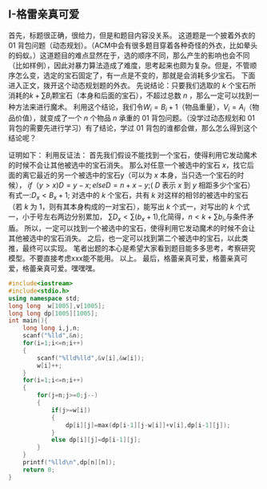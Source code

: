 ## I-格雷亲真可爱

首先，标题很正确，很给力，但是和题目内容没关系。 
这道题是一个披着外衣的 01 背包问题（动态规划）。（ACM中会有很多题目穿着各种奇怪的外衣，比如晕头的蚂蚁。）这道题目的难点显然在于，选的顺序不同，那么产生的影响也会不同（比如样例），因此对暴力算法造成了难度，思考起来也颇为复杂。但是，不管顺序怎么变，选定的宝石固定了，有一点是不变的，那就是会消耗多少宝石。
下面进入正文，拨开这个动态规划题的外衣。
先说结论：只要我们选取的 $k$ 个宝石所消耗的$k+\sum B_i$颗宝石（本身和后面的宝石），不超过总数 $n$ ，那么一定可以找到一种方法来进行魔术。
利用这个结论，我们令$W_i=B_i+1$（物品重量），$V_i=A_i$（物品价值），就变成了一个 $n$ 个物品 $n$ 承重的 01 背包问题。（没学过动态规划和 01 背包的需要先进行学习）有了结论，学过 01 背包的谁都会做，那么怎么得到这个结论呢？

证明如下：
利用反证法：
首先我们假设不能找到一个宝石，使得利用它发动魔术的时候不会让其他被选中的宝石消失。
那么对任意一个被选中的宝石 $x$，找它后面的离它最近的另一个被选中的宝石y（可以为 $x$ 本身，当只选一个宝石的时候），
$if（y>x) D=y-x;else D=n+x-y;$( $D$ 表示 $x$ 到 $y$ 相距多少个宝石）
有式一:$D_x<B_x+1$;
对选中的 $k$ 个宝石，共有 $k$ 对这样的相邻的被选中的宝石（若 $k$ 为 $1$，则有其本身构成的一对宝石），能写出 $k$ 个式一，对写出的 $k$ 个式一，小于号左右两边分别累加，
$\sum D_x<\sum (b_x+1)$,化简得，$n<k+\sum b_i$,与条件矛盾。
所以，一定可以找到一个被选中的宝石，使得利用它发动魔术的时候不会让其他被选中的宝石消失。
之后，也一定可以找到第二个被选中的宝石，以此类推，最终可以实现。
笔者出题的本心是希望大家看到题目能多多思考，考察研究模型。不要直接考虑xxx能不能用。
以上。
最后，格蕾亲真可爱，格蕾亲真可爱，格蕾亲真可爱。嘿嘿嘿。
```cpp
#include<iostream>
#include<stdio.h>
using namespace std;
long long  w[1005],v[1005];
long long dp[1005][1005];
int main(){
    long long i,j,n;
    scanf("%lld",&n);
    for(i=1;i<=n;i++)
    {
        scanf("%lld%lld",&v[i],&w[i]);
        w[i]++;
    }
    for(i=1;i<=n;i++)
    {
        for(j=n;j>=0;j--)
        {
            if(j>=w[i])
            {
                dp[i][j]=max(dp[i-1][j-w[i]]+v[i],dp[i-1][j]);
            }
            else dp[i][j]=dp[i-1][j];
        }
    }
    printf("%lld\n",dp[n][n]);
    return 0;
}
```
